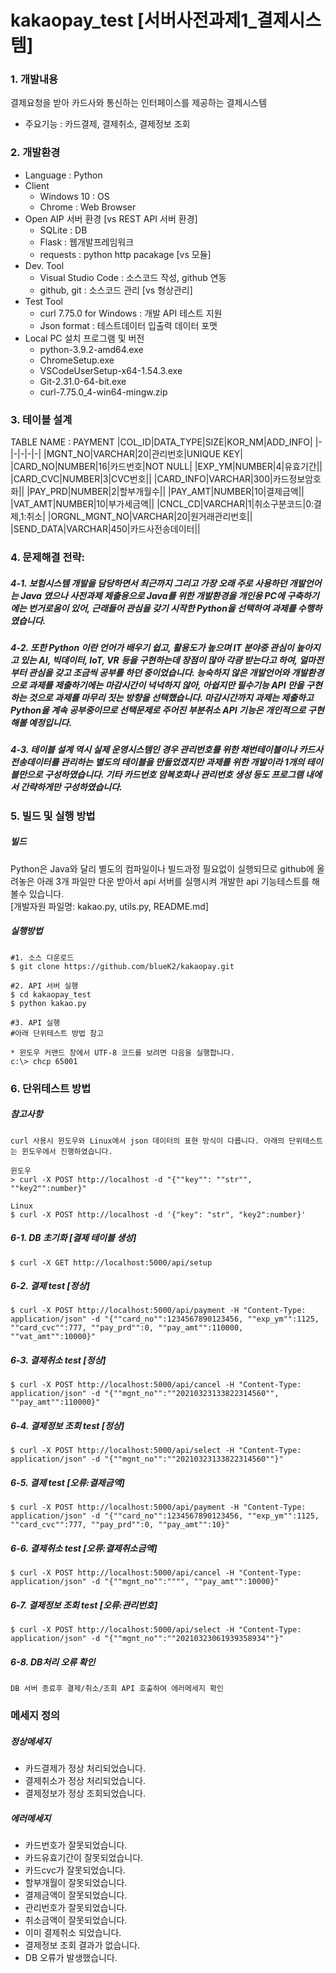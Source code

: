 # kakaopay_test [서버사전과제1_결제시스템]

### 1. 개발내용
결제요청을 받아 카드사와 통신하는 인터페이스를 제공하는 결제시스템
- 주요기능 : 카드결제, 결제취소, 결제정보 조회

### 2. 개발환경
- Language : Python
- Client 
    - Windows 10 : OS
    - Chrome : Web Browser
- Open AIP 서버 환경 [vs REST API 서버 환경]
    - SQLite : DB
    - Flask : 웹개발프레임워크
    - requests : python http pacakage [vs 모듈]
- Dev. Tool
    - Visual Studio Code : 소스코드 작성, github 연동
    - github, git : 소스코드 관리 [vs 형상관리]
- Test Tool 
    - curl 7.75.0 for Windows : 개발 API 테스트 지원
    - Json format : 테스트데이터 입출력 데이터 포맷 
- Local PC 설치 프로그램 및 버전
    - python-3.9.2-amd64.exe
    - ChromeSetup.exe
    - VSCodeUserSetup-x64-1.54.3.exe
    - Git-2.31.0-64-bit.exe
    - curl-7.75.0_4-win64-mingw.zip
   
### 3. 테이블 설계
TABLE NAME : PAYMENT
|COL_ID|DATA_TYPE|SIZE|KOR_NM|ADD_INFO|
|-|-|-|-|-|
|MGNT_NO|VARCHAR|20|관리번호|UNIQUE KEY|
|CARD_NO|NUMBER|16|카드번호|NOT NULL|
|EXP_YM|NUMBER|4|유효기간||
|CARD_CVC|NUMBER|3|CVC번호||
|CARD_INFO|VARCHAR|300|카드정보암호화||
|PAY_PRD|NUMBER|2|할부개월수||
|PAY_AMT|NUMBER|10|결제금액||
|VAT_AMT|NUMBER|10|부가세금액||
|CNCL_CD|VARCHAR|1|취소구분코드|0:결제,1:취소|
|ORGNL_MGNT_NO|VARCHAR|20|원거래관리번호||
|SEND_DATA|VARCHAR|450|카드사전송데이터||

### 4. 문제해결 전략:
##### 4-1. 보험시스템 개발을 담당하면서 최근까지 그리고 가장 오래 주로 사용하던 개발언어는 Java 였으나 사전과제 제출용으로 Java를 위한 개발환경을 개인용 PC에 구축하기에는 번거로움이 있어, 근래들어 관심을 갖기 시작한 Python을 선택하여 과제를 수행하였습니다.   
##### 4-2. 또한 Python 이란 언어가 배우기 쉽고, 활용도가 높으며 IT 분야중 관심이 높아지고 있는 AI, 빅데이터, IoT, VR 등을 구현하는데 장점이 많아 각광 받는다고 하여, 얼마전부터 관심을 갖고 조금씩 공부를 하던 중이었습니다. 능숙하지 않은 개발언어와 개발환경으로 과제를 제출하기에는 마감시간이 넉넉하지 않아, 아쉽지만 필수기능 API 만을 구현하는 것으로 과제를 마무리 짓는 방향을 선택했습니다. 마감시간까지 과제는 제출하고 Python을 계속 공부중이므로 선택문제로 주어진 부분취소 API 기능은 개인적으로 구현해볼 예정입니다.
##### 4-3. 테이블 설계 역시 실제 운영시스템인 경우 관리번호를 위한 채번테이블이나 카드사전송데이터를 관리하는 별도의 테이블을 만들었겠지만 과제를 위한 개발이라 1개의 테이블만으로 구성하였습니다. 기타 카드번호 암복호화나 관리번호 생성 등도 프로그램 내에서 간략하게만 구성하였습니다.     

### 5. 빌드 및 실행 방법
##### 빌드
Python은 Java와 달리 별도의 컴파일이나 빌드과정 필요없이 실행되므로 github에 올려놓은 아래 3개 파일만 다운 받아서 api 서버를 실행시켜 개발한 api 기능테스트를 해볼수 있습니다.   
[개발자원 파일명: kakao.py, utils.py, README.md] 

##### 실행방법
``` 
#1. 소스 다운로드
$ git clone https://github.com/blueK2/kakaopay.git

#2. API 서버 실행
$ cd kakaopay_test
$ python kakao.py 

#3. API 실행
#아래 단위테스트 방법 참고

* 윈도우 커맨드 창에서 UTF-8 코드를 보려면 다음을 실행합니다. 
c:\> chcp 65001
```
### 6. 단위테스트 방법
##### 참고사항
```
curl 사용시 윈도우와 Linux에서 json 데이터의 표현 방식이 다릅니다. 아래의 단위테스트는 윈도우에서 진행하였습니다.

윈도우
> curl -X POST http://localhost -d "{""key"": ""str"", ""key2"":number}"

Linux
$ curl -X POST http://localhost -d '{"key": "str", "key2":number}' 
```
##### 6-1. DB 초기화 [결제 테이블 생성]
```
$ curl -X GET http://localhost:5000/api/setup
```
##### 6-2. 결제 test [정상] 
```
$ curl -X POST http://localhost:5000/api/payment -H "Content-Type: application/json" -d "{""card_no"":1234567890123456, ""exp_ym"":1125, ""card_cvc"":777, ""pay_prd"":0, ""pay_amt"":110000, ""vat_amt"":10000}"
```
##### 6-3. 결제취소 test [정상]
``` 
$ curl -X POST http://localhost:5000/api/cancel -H "Content-Type: application/json" -d "{""mgnt_no"":""20210323133822314560"", ""pay_amt"":110000}"
```
##### 6-4. 결제정보 조회 test [정상]
```
$ curl -X POST http://localhost:5000/api/select -H "Content-Type: application/json" -d "{""mgnt_no"":""20210323133822314560""}"
```
##### 6-5. 결제 test [오류:결제금액]
```
$ curl -X POST http://localhost:5000/api/payment -H "Content-Type: application/json" -d "{""card_no"":1234567890123456, ""exp_ym"":1125, ""card_cvc"":777, ""pay_prd"":0, ""pay_amt"":10}"
```
##### 6-6. 결제취소 test [오류:결제취소금액]
``` 
$ curl -X POST http://localhost:5000/api/cancel -H "Content-Type: application/json" -d "{""mgnt_no"":"""", ""pay_amt"":10000}"
```
##### 6-7. 결제정보 조회 test [오류:관리번호]
```
$ curl -X POST http://localhost:5000/api/select -H "Content-Type: application/json" -d "{""mgnt_no"":""20210323061939358934""}"
```
##### 6-8. DB처리 오류 확인
```
DB 서버 종료후 결제/취소/조회 API 호출하여 에러메세지 확인
```
### 메세지 정의 
##### 정상메세지
- 카드결제가 정상 처리되었습니다.
- 결제취소가 정상 처리되었습니다. 
- 결제정보가 정상 조회되었습니다.
##### 에러메세지
- 카드번호가 잘못되었습니다.
- 카드유효기간이 잘못되었습니다.
- 카드cvc가 잘못되었습니다.
- 할부개월이 잘못되었습니다.
- 결제금액이 잘못되었습니다.
- 관리번호가 잘못되었습니다.
- 취소금액이 잘못되었습니다.
- 이미 결제취소 되었습니다.
- 결제정보 조회 결과가 없습니다.
- DB 오류가 발생했습니다.

